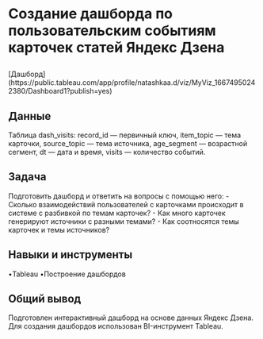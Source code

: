 <a name="lists"><h1>Создание дашборда по пользовательским событиям карточек статей Яндекс Дзена
</h1></a>
[Дашборд](https://public.tableau.com/app/profile/natashkaa.d/viz/MyViz_16674950242380/Dashboard1?publish=yes)
<a name="lists"><h2>Данные</h2></a>
Таблица dash_visits:
record_id — первичный ключ,  
item_topic — тема карточки,  
source_topic — тема источника,  
age_segment — возрастной сегмент,  
dt — дата и время,  
visits — количество событий.  
<a name="lists"><h2>Задача</h2></a>
Подготовить дашборд и ответить на вопросы с помощью него:
- Cколько взаимодействий пользователей с карточками происходит в системе с разбивкой по темам карточек?
- Как много карточек генерируют источники с разными темами?
- Как соотносятся темы карточек и темы источников?
<a name="lists"><h2>Навыки и инструменты</h2></a>
•Tableau
•Построение дашбордов 
<a name="lists"><h2>Общий вывод</h2></a>
Подготовлен интерактивный дашборд на основе данных Яндекс Дзена. Для создания дашбордов использован BI-инструмент Tableau.
